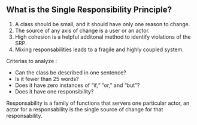 ## What is the Single Responsibility Principle?

1) A class should be small, and it should have only one reason to change.
2) The source of any axis of change is a user or an actor.
3) High cohesion is a helpful additonal method to identify violations of the SRP.
4) Mixing responsabilities leads to a fragile and highly coupled system.


Criterias to analyze :

* Can the class be described in one sentence?
* Is it fewer than 25 words?
* Does it have zero instances of “if,“ “or,” and “but”?
* Does it have one responsibility?



Responsability is a family of functions that servers one particular actor, an actor for a responsability is the single source of change for that responsability.